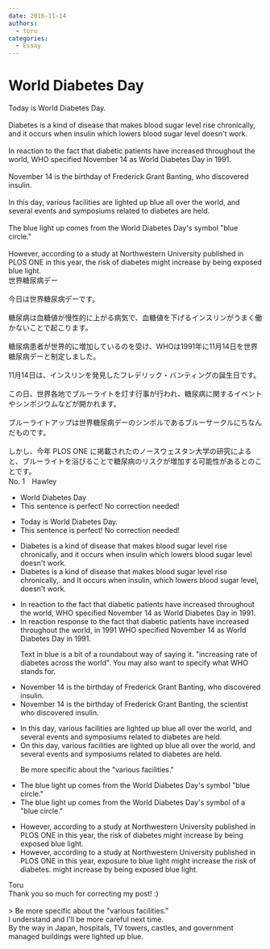 ```yaml
---
date: 2016-11-14
authors:
  - toru
categories:
  - Essay
---
```


<h1 id="subject_show">World Diabetes Day</h1>
<div class="date" hidden>Nov 14, 2016 10:21</div>
<div id="post"><div id="body_show_ori">
Today is World Diabetes Day.<br/><br/>Diabetes is a kind of disease that makes blood sugar level rise chronically, and it occurs when insulin which lowers blood sugar level doesn't work.<br/><br/>In reaction to the fact that diabetic patients have increased throughout the world, WHO specified November 14 as World Diabetes Day in 1991.<br/><br/>November 14 is the birthday of Frederick Grant Banting, who discovered insulin.<br/><br/>In this day, various facilities are lighted up blue all over the world, and several events and symposiums related to diabetes are held.<br/><br/>The blue light up comes from the World Diabetes Day's symbol "blue circle."<br/><br/>However, according to a study at Northwestern University published in PLOS ONE in this year, the risk of diabetes might increase by being exposed blue light.
</div></div>

<!-- more -->

<div id="post_ja"><div id="body_show_mo">
世界糖尿病デー<br/><br/>今日は世界糖尿病デーです。<br/><br/>糖尿病は血糖値が慢性的に上がる病気で、血糖値を下げるインスリンがうまく働かないことで起こります。<br/><br/>糖尿病患者が世界的に増加しているのを受け、WHOは1991年に11月14日を世界糖尿病デーと制定しました。<br/><br/>11月14日は、インスリンを発見したフレデリック・バンティングの誕生日です。<br/><br/>この日、世界各地でブルーライトを灯す行事が行われ、糖尿病に関するイベントやシンポジウムなどが開かれます。<br/><br/>ブルーライトアップは世界糖尿病デーのシンボルであるブルーサークルにちなんだものです。<br/><br/>しかし、今年 PLOS ONE に掲載されたのノースウェスタン大学の研究によると、ブルーライトを浴びることで糖尿病のリスクが増加する可能性があるとのことです。
</div></div>
<div id="block"><div class="first_name"> No. 1　<span class="just_name">Hawley</span></div><div id="block2">
<ul class="correction_field">
<li class="incorrect">World Diabetes Day</li>
<li class="corrected perfect">This sentence is perfect! No correction needed!</li>
</ul>
<ul class="correction_field">
<li class="incorrect">Today is World Diabetes Day.</li>
<li class="corrected perfect">This sentence is perfect! No correction needed!</li>
</ul>
<ul class="correction_field">
<li class="incorrect">Diabetes is a kind of disease that makes blood sugar level rise chronically, and it occurs when insulin which lowers blood sugar level doesn't work.</li>
<li class="corrected correct">
Diabetes is a <span class="sline">kind of</span> disease that makes blood sugar level rise chronically<span class="sline">,</span><span class="f_red">.</span> <span class="sline">and</span> <span class="f_red">I</span>t occurs when insulin<span class="f_red">,</span> which lowers blood sugar level<span class="f_red">,</span> doesn't work.
</li>
</ul>
<ul class="correction_field">
<li class="incorrect">In reaction to the fact that diabetic patients have increased throughout the world, WHO specified November 14 as World Diabetes Day in 1991.</li>
<li class="corrected correct">
In <span class="sline">reaction </span><span class="f_red">response</span> to the <span class="f_blue">fact that diabetic patients have increased throughout the world</span>, <span class="f_red">in 1991 </span>WHO specified November 14 as World Diabetes Day<span class="sline"> in 1991</span>.
<p class="correction_comment">Text in blue is a bit of a roundabout way of saying it. "increasing rate of diabetes across the world". You may also want to specify what WHO stands for.</p>
</li>
</ul>
<ul class="correction_field">
<li class="incorrect">November 14 is the birthday of Frederick Grant Banting, who discovered insulin.</li>
<li class="corrected correct">
November 14 is the birthday of Frederick Grant Banting, <span class="f_red">the scientist </span>who discovered insulin.
</li>
</ul>
<ul class="correction_field">
<li class="incorrect">In this day, various facilities are lighted up blue all over the world, and several events and symposiums related to diabetes are held.</li>
<li class="corrected correct">
<span class="f_red">O</span>n this day, various facilities are lighted up blue all over the world<span class="sline">,</span> and several events and symposiums related to diabetes are held.
<p class="correction_comment">Be more specific about the "various facilities."</p>
</li>
</ul>
<ul class="correction_field">
<li class="incorrect">The blue light up comes from the World Diabetes Day's symbol "blue circle."</li>
<li class="corrected correct">
The blue light <span class="sline"><span class="f_gray">up</span></span> comes from the World Diabetes Day's symbol <span class="f_red">of a </span>"blue circle."
</li>
</ul>
<ul class="correction_field">
<li class="incorrect">However, according to a study at Northwestern University published in PLOS ONE in this year, the risk of diabetes might increase by being exposed blue light.</li>
<li class="corrected correct">
However, according to a study at Northwestern University published in PLOS ONE in this year, <span class="f_red">exposure to blue light might increase </span>the risk of diabetes.<span class="sline"> might increase by being exposed blue light.</span>
</li>
</ul>
</div><div class="name"><span class="just_name">Toru</span><br>
Thank you so much for correcting my post! :)<br/><br/>&gt; Be more specific about the "various facilities."<br/>I understand and I'll be more careful next time.<br/>By the way in Japan, hospitals, TV towers, castles, and government managed buildings were lighted up blue.
</div>
</div>
